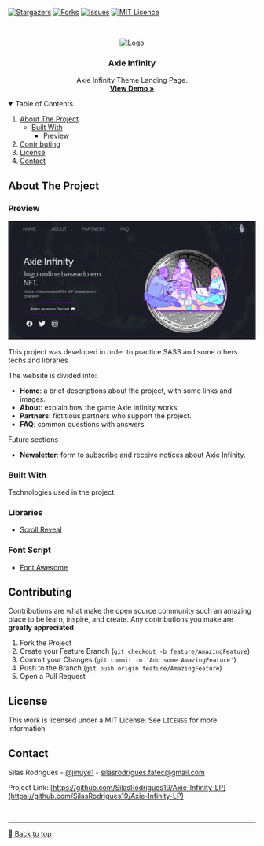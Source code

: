 [![Stargazers][stars-shield]][stars-url]
[![Forks][forks-shield]][forks-url]
[![Issues][issues-shield]][issues-url]
[![MIT Licence][license-shield]][license-url]


<!-- PROJECT LOGO -->
<br />
<p align="center">
  <a href="https://axie-infinity-lp.vercel.app">
    <img src="https://thecompassbr.com/wp-content/uploads/2021/09/logo00432.png" alt="Logo" width="80" height="80">
  </a>

  <h3 align="center">Axie Infinity</h3>

  <p align="center">
    Axie Infinity Theme Landing Page.
    <br />
    <a href="https://axie-infinity-lp.vercel.app"><strong>View Demo »</strong></a>
    <br />
  </p>
</p>


<!-- TABLE OF CONTENTS -->
<details open="open">
  <summary>Table of Contents</summary>
  <ol>
    <li>
      <a href="#about-the-project">About The Project</a>
      <ul>
        <li><a href="#built-with">Built With</a>
          <ul>
            <li><a href="#preview">Preview</a></li>
          </ul>
        </li>
      </ul>
    </li>
    <li><a href="#contributing">Contributing</a></li>
    <li><a href="#license">License</a></li>
    <li><a href="#contact">Contact</a></li>
  </ol>
</details>



<!-- ABOUT THE PROJECT -->
## About The Project

### Preview
[![Preview][product-screenshot]](axie-infinity-lp.vercel.app)

This project was developed in order to practice SASS and some others techs and libraries 

The website is divided into:
* **Home**: a brief descriptions about the project, with some links and images.
* **About**: explain how the game Axie Infinity works.
* **Partners**: fictitious partners who support the project.
* **FAQ**: common questions with answers.

Future sections
* **Newsletter**: form to subscribe and receive notices about Axie Infinity.

### Built With

Technologies used in the project.

### Libraries
* [Scroll Reveal](https://scrollrevealjs.org)

### Font Script
* [Font Awesome](https://fontawesome.com)

<!-- CONTRIBUTING -->
## Contributing

Contributions are what make the open source community such an amazing place to be learn, inspire, and create. Any contributions you make are **greatly appreciated**.

1. Fork the Project
2. Create your Feature Branch (`git checkout -b feature/AmazingFeature`)
3. Commit your Changes (`git commit -m 'Add some AmazingFeature'`)
4. Push to the Branch (`git push origin feature/AmazingFeature`)
5. Open a Pull Request


<!-- LICENSE -->
## License

This work is licensed under a MIT License. See `LICENSE` for more information


<!-- CONTACT -->
## Contact

Silas Rodrigues - [@jinuye1](https://twitter.com/jinuye1) - silasrodrigues.fatec@gmail.com

Project Link: [https://github.com/SilasRodrigues19/Axie-Infinity-LP](https://github.com/SilasRodrigues19/Axie-Infinity-LP)


   <!-- MARKDOWN LINKS & IMAGES -->
<!-- https://www.markdownguide.org/basic-syntax/#reference-style-links -->
[contributors-shield]: https://img.shields.io/github/contributors/SilasRodrigues19/Axie-Infinity-LP.svg?style=for-the-badge
[contributors-url]: https://github.com/SilasRodrigues19/Axie-Infinity-LP/graphs/contributors
[forks-shield]: https://img.shields.io/github/forks/SilasRodrigues19/Axie-Infinity-LP.svg?style=for-the-badge
[forks-url]: https://github.com/SilasRodrigues19/Axie-Infinity-LP/network/members
[stars-shield]: https://img.shields.io/github/stars/SilasRodrigues19/Axie-Infinity-LP.svg?style=for-the-badge
[stars-url]: https://github.com/SilasRodrigues19/Axie-Infinity-LP/stargazers
[forks-shield]: https://img.shields.io/github/forks/SilasRodrigues19/Axie-Infinity-LP.svg?style=for-the-badge
[forks-url]: https://github.com/SilasRodrigues19/Axie-Infinity-LP/network/members
[issues-shield]: https://img.shields.io/github/issues/SilasRodrigues19/Axie-Infinity-LP.svg?style=for-the-badge
[issues-url]: https://github.com/SilasRodrigues19/Axie-Infinity-LP/issues
[license-shield]: https://img.shields.io/github/license/SilasRodrigues19/Axie-Infinity-LP.svg?style=for-the-badge
[license-url]: https://github.com/SilasRodrigues19/Axie-Infinity-LP/blob/master/LICENSE
[product-screenshot]: https://github.com/SilasRodrigues19/Axie-Infinity-LP/blob/master/img/preview.png

<br><hr>
[🔼 Back to top](#Axie-Infinity)
